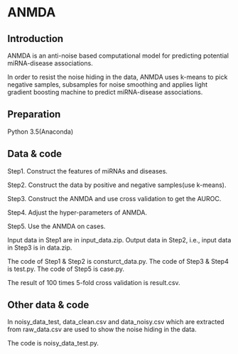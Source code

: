 # ANMDA

## Introduction

ANMDA is an anti-noise based computational model for predicting potential miRNA-disease associations. 

In order to resist the noise hiding in the data, ANMDA uses k-means to pick negative samples, subsamples for noise smoothing and applies light gradient boosting machine to predict miRNA-disease associations.

## Preparation

Python 3.5(Anaconda)

## Data & code

Step1. Construct the features of miRNAs and diseases.

Step2. Construct the data by positive and negative samples(use k-means).

Step3. Construct the ANMDA and use cross validation to get the AUROC.

Step4. Adjust the hyper-parameters of ANMDA.

Step5. Use the ANMDA on cases.

Input data in Step1 are in input_data.zip.
Output data in Step2, i.e., input data in Step3 is in data.zip.

The code of Step1 & Step2 is consturct_data.py.
The code of Step3 & Step4 is test.py.
The code of Step5 is case.py.

The result of 100 times 5-fold cross validation is result.csv.

## Other data & code

In noisy_data_test, data_clean.csv and data_noisy.csv which are extracted from raw_data.csv are used to show the noise hiding in the data. 

The code is noisy_data_test.py.
